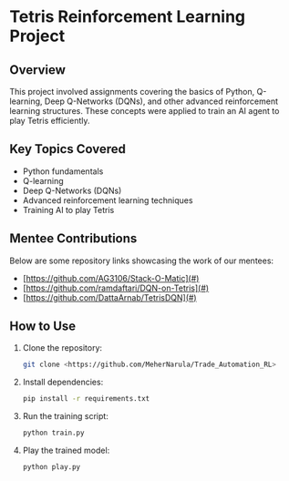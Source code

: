 # Tetris Reinforcement Learning Project

## Overview
This project involved assignments covering the basics of Python, Q-learning, Deep Q-Networks (DQNs), and other advanced reinforcement learning structures. These concepts were applied to train an AI agent to play Tetris efficiently.

## Key Topics Covered
- Python fundamentals
- Q-learning
- Deep Q-Networks (DQNs)
- Advanced reinforcement learning techniques
- Training AI to play Tetris

## Mentee Contributions
Below are some repository links showcasing the work of our mentees:

- [https://github.com/AG3106/Stack-O-Matic](#)
- [https://github.com/ramdaftari/DQN-on-Tetris](#)
- [https://github.com/DattaArnab/TetrisDQN](#)

## How to Use
1. Clone the repository:
   ```bash
   git clone <https://github.com/MeherNarula/Trade_Automation_RL>
   ```
2. Install dependencies:
   ```bash
   pip install -r requirements.txt
   ```
3. Run the training script:
   ```bash
   python train.py
   ```
4. Play the trained model:
   ```bash
   python play.py
   ```


